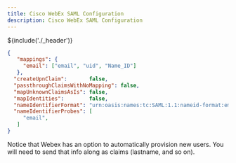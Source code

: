 ```yaml
---
title: Cisco WebEx SAML Configuration
description: Cisco WebEx SAML Configuration
---
```


${include('./_header')}

```json
{
   "mappings": {
     "email": ["email", "uid", "Name_ID"]
   },
  "createUpnClaim":       false,
  "passthroughClaimsWithNoMapping": false,
  "mapUnknownClaimsAsIs": false,
  "mapIdentities":        false,
  "nameIdentifierFormat": "urn:oasis:names:tc:SAML:1.1:nameid-format:emailAddress",
  "nameIdentifierProbes": [
     "email",
   ]
}
```

Notice that Webex has an option to automatically provision new users. You will need to send that info along as claims (lastname, and so on).
